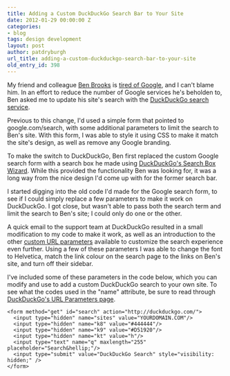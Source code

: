 ```yaml
---
title: Adding a Custom DuckDuckGo Search Bar to Your Site
date: 2012-01-29 00:00:00 Z
categories:
- blog
tags: design development
layout: post
author: patdryburgh
url_title: adding-a-custom-duckduckgo-search-bar-to-your-site
old_entry_id: 398
---
```


My friend and colleague [Ben Brooks](http://brooksreview.net) is [tired of Google](http://brooksreview.net/2012/01/duckduckwin/), and I can't blame him. In an effort to reduce the number of Google services he's beholden to, Ben asked me to update his site's search with the [DuckDuckGo search service](http://duckduckgo.com).

Previous to this change, I'd used a simple form that pointed to google.com/search, with some additional parameters to limit the search to Ben's site. With this form, I was able to style it using CSS to make it match the site's design, as well as remove any Google branding.

To make the switch to DuckDuckGo, Ben first replaced the custom Google search form with a search box he made using [DuckDuckGo's Search Box Wizard](https://duckduckgo.com/search_box.html). While this provided the functionality Ben was looking for, it was a long way from the nice design I'd come up with for the former search bar.

I started digging into the old code I'd made for the Google search form, to see if I could simply replace a few parameters to make it work on DuckDuckGo. I got close, but wasn't able to pass both the search term and limit the search to Ben's site; I could only do one or the other.

A quick email to the support team at DuckDuckGo resulted in a small modification to my code to make it work, as well as an introduction to the other [custom URL parameters](http://duckduckgo.com/params.html) available to customize the search experience even further. Using a few of these parameters I was able to change the font to Helvetica, match the link colour on the search page to the links on Ben's site, and turn off their sidebar.

I've included some of these parameters in the code below, which you can modify and use to add a custom DuckDuckGo search to your own site. To see what the codes used in the "name" attribute, be sure to read through [DuckDuckGo's URL Parameters page](http://duckduckgo.com/params.html). 

<pre><code>&lt;form method="get" id="search" action="http://duckduckgo.com/">
  &lt;input type="hidden" name="sites" value="YOURDOMAIN.COM"/>
  &lt;input type="hidden" name="k8" value="#444444"/>
  &lt;input type="hidden" name="k9" value="#D51920"/>
  &lt;input type="hidden" name="kt" value="h"/>
  &lt;input type="text" name="q" maxlength="255" placeholder="Search&amp;hellip;"/>
  &lt;input type="submit" value="DuckDuckGo Search" style="visibility: hidden;" />
&lt;/form>
</code>
</pre>